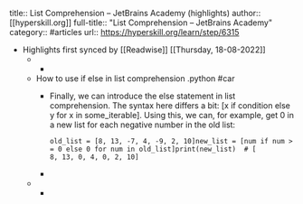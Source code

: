 title:: List Comprehension – JetBrains Academy (highlights)
author:: [[hyperskill.org]]
full-title:: "List Comprehension – JetBrains Academy"
category:: #articles
url:: https://hyperskill.org/learn/step/6315

- Highlights first synced by [[Readwise]] [[Thursday, 18-08-2022]]
	- -
	- How to use if else in list comprehension .python #car
		- Finally, we can introduce the else statement in list comprehension. The syntax here differs a bit: [x if condition else y for x in some_iterable]. Using this, we can, for example, get 0 in a new list for each negative number in the old list:
		  
		  `old_list = [8, 13, -7, 4, -9, 2, 10]new_list = [num if num >= 0 else 0 for num in old_list]print(new_list)  # [ 8, 13, 0, 4, 0, 2, 10]`
		-
	- -